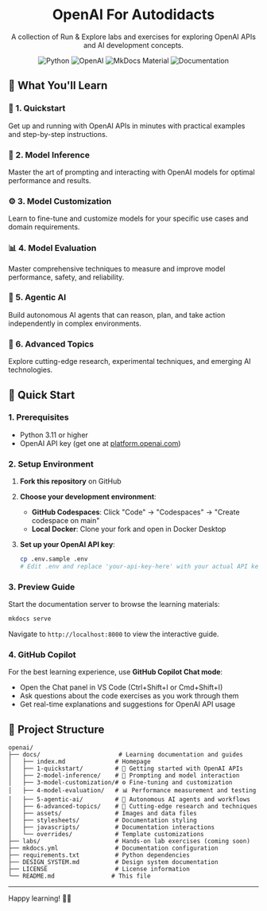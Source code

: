 <div align="center">

# OpenAI For Autodidacts

A collection of Run & Explore labs and exercises for exploring OpenAI APIs and AI development concepts.

![Python](https://img.shields.io/badge/Python-3.7+-green)
![OpenAI](https://img.shields.io/badge/OpenAI-API-blue)
![MkDocs Material](https://img.shields.io/badge/MkDocs-Material-blue)
![Documentation](https://img.shields.io/badge/Documentation-Live-brightgreen)

</div>

## 🎯 What You'll Learn

### 🚀 1. Quickstart
Get up and running with OpenAI APIs in minutes with practical examples and step-by-step instructions.

### 🤖 2. Model Inference
Master the art of prompting and interacting with OpenAI models for optimal performance and results.

### ⚙️ 3. Model Customization
Learn to fine-tune and customize models for your specific use cases and domain requirements.

### 📊 4. Model Evaluation
Master comprehensive techniques to measure and improve model performance, safety, and reliability.

### 🎯 5. Agentic AI
Build autonomous AI agents that can reason, plan, and take action independently in complex environments.

### 🔬 6. Advanced Topics
Explore cutting-edge research, experimental techniques, and emerging AI technologies.

## 🚀 Quick Start

### 1. Prerequisites

- Python 3.11 or higher
- OpenAI API key (get one at [platform.openai.com](https://platform.openai.com))

### 2. Setup Environment

1. **Fork this repository** on GitHub

2. **Choose your development environment**:
   - **GitHub Codespaces**: Click "Code" → "Codespaces" → "Create codespace on main"
   - **Local Docker**: Clone your fork and open in Docker Desktop

3. **Set up your OpenAI API key**:
   ```bash
   cp .env.sample .env
   # Edit .env and replace 'your-api-key-here' with your actual API key
   ```

### 3. Preview Guide

Start the documentation server to browse the learning materials:
```bash
mkdocs serve
```
Navigate to `http://localhost:8000` to view the interactive guide.

### 4. GitHub Copilot

For the best learning experience, use **GitHub Copilot Chat mode**:
- Open the Chat panel in VS Code (Ctrl+Shift+I or Cmd+Shift+I)
- Ask questions about the code exercises as you work through them
- Get real-time explanations and suggestions for OpenAI API usage

## 📁 Project Structure

```
openai/
├── docs/                      # Learning documentation and guides
│   ├── index.md              # Homepage
│   ├── 1-quickstart/         # 🚀 Getting started with OpenAI APIs
│   ├── 2-model-inference/    # 🤖 Prompting and model interaction
│   ├── 3-model-customization/# ⚙️ Fine-tuning and customization
│   ├── 4-model-evaluation/   # 📊 Performance measurement and testing
│   ├── 5-agentic-ai/         # 🎯 Autonomous AI agents and workflows
│   ├── 6-advanced-topics/    # 🔬 Cutting-edge research and techniques
│   ├── assets/               # Images and data files
│   ├── stylesheets/          # Documentation styling
│   ├── javascripts/          # Documentation interactions
│   └── overrides/            # Template customizations
├── labs/                     # Hands-on lab exercises (coming soon)
├── mkdocs.yml                # Documentation configuration
├── requirements.txt          # Python dependencies
├── DESIGN_SYSTEM.md          # Design system documentation
├── LICENSE                   # License information
└── README.md                # This file
```

---

Happy learning! 🤖✨
